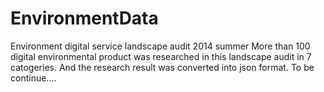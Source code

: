 # EnvironmentData
Environment digital service landscape audit 2014 summer
More than 100 digital environmental product was researched in this landscape audit in 7 catogeries. And the research result was converted into json format. 
To be continue....

